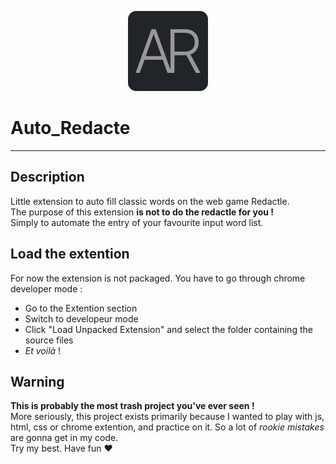 <p align="center">
  <img src="icons/Logo128.png" alt="Sublime's custom image"/>
</p>

# Auto_Redacte

---

## Description

Little extension to auto fill classic words on the web game Redactle.  
The purpose of this extension __is not to do the redactle for you !__  
Simply to automate the entry of your favourite input word list.
  
## Load the extention

For now the extension is not packaged. You have to go through chrome developer mode :

- Go to the Extention section
- Switch to developeur mode
- Click "Load Unpacked Extension" and select the folder containing the source files
- _Et voilà_ !

## Warning
**This is probably the most trash project you've ever seen !**  
More seriously, this project exists primarily because I wanted to play with js, html, css or chrome extention, and practice on it. So a lot of _rookie mistakes_ are gonna get in my code.  
Try my best. Have fun ❤️
